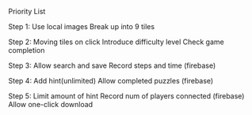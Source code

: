 Priority List

Step 1:
Use local images
Break up into 9 tiles

Step 2:
Moving tiles on click
Introduce difficulty level
Check game completion

Step 3:
Allow search and save
Record steps and time (firebase)

Step 4:
Add hint(unlimited)
Allow completed puzzles (firebase)

Step 5:
Limit amount of hint
Record num of players connected (firebase)
Allow one-click download